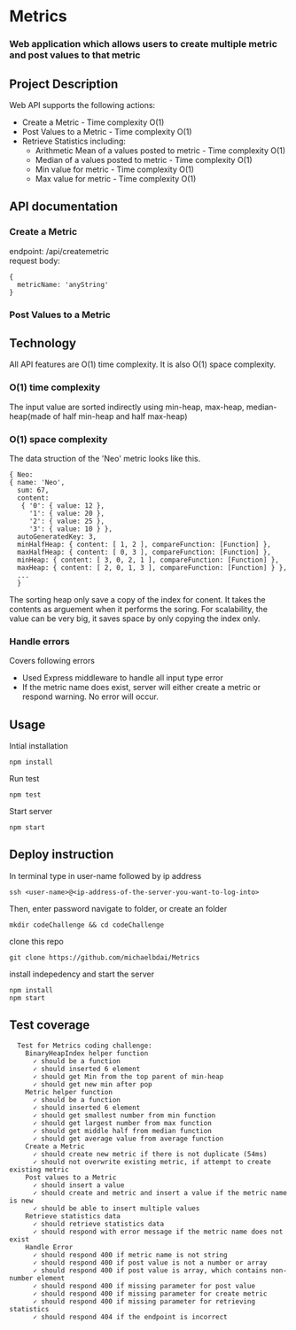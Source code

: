 # Metrics

### Web application which allows users to create multiple metric and post values to that metric

## Project Description
Web API supports the following actions:
* Create a Metric - Time complexity O(1)
* Post Values to a Metric - Time complexity O(1)
* Retrieve Statistics including:
  - Arithmetic Mean of a values posted to metric - Time complexity O(1)
  - Median of a values posted to metric - Time complexity O(1)
  - Min value for metric - Time complexity O(1)
  - Max value for metric - Time complexity O(1)
  
## API documentation

### Create a Metric

endpoint: /api/createmetric <br>
request body:
```
{ 
  metricName: 'anyString'
}
```
### Post Values to a Metric

## Technology
All API features are O(1) time complexity. It is also O(1) space complexity.
### O(1) time complexity
The input value are sorted indirectly using min-heap, max-heap, median-heap(made of half min-heap and half max-heap)
### O(1) space complexity
The data struction of the 'Neo' metric looks like this.
```
{ Neo:
{ name: 'Neo',
  sum: 67,
  content: 
   { '0': { value: 12 },
     '1': { value: 20 },
     '2': { value: 25 },
     '3': { value: 10 } },
  autoGeneratedKey: 3,
  minHalfHeap: { content: [ 1, 2 ], compareFunction: [Function] },
  maxHalfHeap: { content: [ 0, 3 ], compareFunction: [Function] },
  minHeap: { content: [ 3, 0, 2, 1 ], compareFunction: [Function] },
  maxHeap: { content: [ 2, 0, 1, 3 ], compareFunction: [Function] } },
  ...
  }
```
The sorting heap only save a copy of the index for conent. It takes the contents as arguement when it performs the soring. For scalability, the value can be very big, it saves space by only copying the index only. 
### Handle errors
Covers following errors
* Used Express middleware to handle all input type error
* If the metric name does exist, server will either create a metric or respond warning. No error will occur. 


## Usage
Intial installation
```
npm install
```
Run test
```
npm test
```
Start server
```
npm start
```
## Deploy instruction
In terminal type in user-name followed by ip address
```
ssh <user-name>@<ip-address-of-the-server-you-want-to-log-into>
```
Then, enter password
navigate to folder, or create an folder
```
mkdir codeChallenge && cd codeChallenge
```
clone this repo
```
git clone https://github.com/michaelbdai/Metrics
```
install indepedency and start the server
```
npm install
npm start
```
## Test coverage
```
  Test for Metrics coding challenge: 
    BinaryHeapIndex helper function 
      ✓ should be a function
      ✓ should inserted 6 element
      ✓ should get Min from the top parent of min-heap
      ✓ should get new min after pop
    Metric helper function
      ✓ should be a function
      ✓ should inserted 6 element
      ✓ should get smallest number from min function
      ✓ should get largest number from max function
      ✓ should get middle half from median function
      ✓ should get average value from average function
    Create a Metric
      ✓ should create new metric if there is not duplicate (54ms)
      ✓ should not overwrite existing metric, if attempt to create existing metric
    Post values to a Metric​
      ✓ should insert a value
      ✓ should create and metric and insert a value if the metric name is new
      ✓ should be able to insert multiple values
    Retrieve statistics data
      ✓ should retrieve statistics data
      ✓ should respond with error message if the metric name does not exist
    Handle Error
      ✓ should respond 400 if metric name is not string
      ✓ should respond 400 if post value is not a number or array
      ✓ should respond 400 if post value is array, which contains non-number element
      ✓ should respond 400 if missing parameter for post value
      ✓ should respond 400 if missing parameter for create metric
      ✓ should respond 400 if missing parameter for retrieving statistics
      ✓ should respond 404 if the endpoint is incorrect
```

